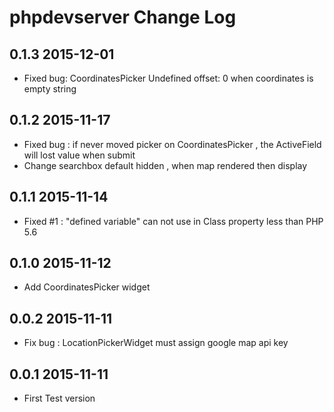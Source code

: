 phpdevserver Change Log
========================

0.1.3 2015-12-01
------------------
 - Fixed bug: CoordinatesPicker Undefined offset: 0 when coordinates is empty string


0.1.2 2015-11-17
------------------
 - Fixed bug : if never moved picker on CoordinatesPicker , the ActiveField will lost value when submit
 - Change searchbox default hidden , when map rendered then display

0.1.1 2015-11-14
------------------

 - Fixed #1 : "defined variable" can not use in Class property less than PHP 5.6

0.1.0 2015-11-12
------------------
 - Add CoordinatesPicker widget


0.0.2 2015-11-11
------------------
- Fix bug : LocationPickerWidget must assign google map api key 

0.0.1 2015-11-11
------------------

- First Test version

